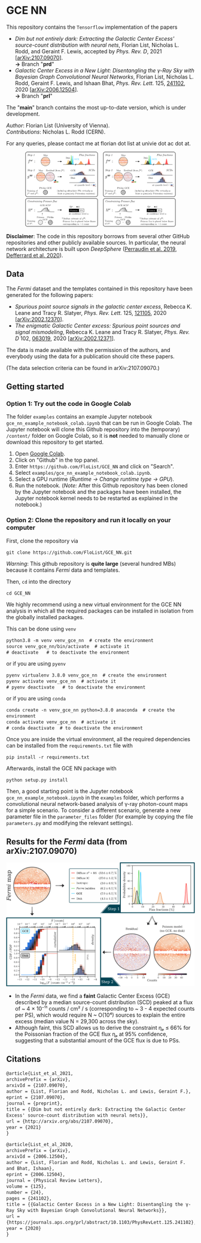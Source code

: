 
# GCE NN
This repository contains the `Tensorflow` implementation of the papers
* *Dim but not entirely dark: Extracting the Galactic Center Excess' source-count distribution with neural nets*, Florian List, Nicholas L. Rodd, and Geraint F. Lewis,  accepted by *Phys. Rev. D*, 2021 [[arXiv:2107.09070](https://arxiv.org/abs/2107.09070)]. <br>
 **→** Branch "**prd**"  
* *Galactic Center Excess in a New Light: Disentangling the γ-Ray Sky with Bayesian Graph Convolutional Neural Networks*, Florian List, Nicholas L. Rodd, Geraint F. Lewis, and Ishaan Bhat, *Phys. Rev. Lett.* 125, [241102](https://journals.aps.org/prl/abstract/10.1103/PhysRevLett.125.241102), 2020 [[arXiv:2006.12504](https://arxiv.org/abs/2006.12504)]. <br>
 **→** Branch "**prl**"  

The "**main**" branch contains the most up-to-date version, which is under development.

*Author*: Florian List (University of Vienna). <br>
*Contributions*: Nicholas L. Rodd (CERN).
   
For any queries, please contact me at florian dot list at univie dot ac dot at.

<p align="center">
<img src="https://github.com/FloList/GCE_NN/blob/main/pngs/nn_sketch.png" height="200"/>
&ensp;
<img src="https://github.com/FloList/GCE_NN/blob/prl/pngs/NN_sketch.png" height="200"/>
<p/>

**Disclaimer**:
The code in this repository borrows from several other GitHub repositories and other publicly available sources.
In particular, the neural network architecture is built upon *DeepSphere* ([Perraudin et al. 2019](http://arxiv.org/abs/1810.12186), [Defferrard et al. 2020](https://openreview.net/pdf?id=B1e3OlStPB)).

## Data
The *Fermi* dataset and the templates contained in this repository have been generated for the following papers:
* *Spurious point source signals in the galactic center excess*, Rebecca K. Leane and Tracy R. Slatyer, *Phys. Rev. Lett.* 125, [121105](https://link.aps.org/doi/10.1103/PhysRevLett.125.121105), 2020
[[arXiv:2002.12370](http://arxiv.org/abs/2002.12370)].
* *The enigmatic Galactic Center excess: Spurious point sources and signal mismodeling*, Rebecca K. Leane and Tracy R. Slatyer, *Phys. Rev. D* 102, [063019](https://link.aps.org/doi/10.1103/PhysRevD.102.063019), 2020 [[arXiv:2002.12371](http://arxiv.org/abs/2002.12371)].
 
The data is made available with the permission of the authors, and everybody using the data for a publication should cite these papers.

(The data selection criteria can be found in arXiv:2107.09070.)

## Getting started
### Option 1: Try out the code in Google Colab 
The folder ```examples``` contains an example Jupyter notebook ```gce_nn_example_notebook_colab.ipynb``` that can be run 
in Google Colab. The Jupyter notebook will clone this Github repository into the (temporary) ```/content/``` folder
on Google Colab, so it is **not** needed to manually clone or download this repository to get started.
1. Open [Google Colab](https://colab.research.google.com/).
2. Click on "Github" in the top panel.
3. Enter ```https://github.com/FloList/GCE_NN``` and click on "Search".
4. Select ```examples/gce_nn_example_notebook_colab.ipynb```.
5. Select a GPU runtime (*Runtime -> Change runtime type -> GPU*).
6. Run the notebook. (*Note:* After this Github repository has been cloned by the Jupyter notebook and the packages have 
been installed, the Jupyter notebook kernel needs to be restarted as explained in the notebook.)

### Option 2: Clone the repository and run it locally on your computer
First, clone the repository via
````
git clone https://github.com/FloList/GCE_NN.git
````
*Warning*: This github repository is **quite large** (several hundred MBs) because it contains *Fermi* data and templates.

Then, ``cd`` into the directory
````
cd GCE_NN
````

We highly recommend using a new virtual environment for the GCE NN analysis in which all the required packages can be installed 
in isolation from the globally installed packages.

This can be done using ```venv```
````
python3.8 -m venv venv_gce_nn  # create the environment
source venv_gce_nn/bin/activate  # activate it
# deactivate   # to deactivate the environment
````
or if you are using ```pyenv```
```
pyenv virtualenv 3.8.0 venv_gce_nn  # create the environment
pyenv activate venv_gce_nn  # activate it
# pyenv deactivate   # to deactivate the environment
```
or if you are using ```conda```
````
conda create -n venv_gce_nn python=3.8.0 anaconda  # create the environment
conda activate venv_gce_nn  # activate it
# conda deactivate  # to deactivate the environment
````
Once you are inside the virtual environment, all the required dependencies can be installed from the ```requirements.txt```
file with
```
pip install -r requirements.txt
```
Afterwards, install the GCE NN package with
````
python setup.py install
````

Then, a good starting point is the Jupyter notebook ```gce_nn_example_notebook.ipynb``` in the ```examples``` folder, which performs a convolutional neural network-based analysis of γ-ray photon-count maps for a simple scenario. To consider a different scenario, generate a new parameter file in the ```parameter_files``` folder (for example by copying the file ```parameters.py``` and modifying the relevant settings). 

## Results for the *Fermi* data (from arXiv:2107.09070)
<p align="center">
<img src="https://github.com/FloList/GCE_NN/blob/main/pngs/fermi_plot.png" width="600"/>
<p/>

* In the *Fermi* data, we find a **faint** Galactic Center Excess (GCE) described by a median source-count distribution (SCD) peaked at a flux of ~ 4 × 10⁻¹¹ counts / cm² / s (corresponding to ~ 3 - 4 expected counts per PS), which would require N ~ O(10⁴) sources to explain the entire excess (median value N = 29,300 across the sky). 
* Although faint, this SCD allows us to derive the constraint ηₚ ≤ 66% for the Poissonian fraction of the GCE flux ηₚ at 95% confidence, suggesting that a substantial amount of the GCE flux is due to PSs.

## Citations
```
@article{List_et_al_2021,
archivePrefix = {arXiv},
arxivId = {2107.09070},
author = {List, Florian and Rodd, Nicholas L. and Lewis, Geraint F.},
eprint = {2107.09070},
journal = {preprint},
title = {{Dim but not entirely dark: Extracting the Galactic Center Excess' source-count distribution with neural nets}},
url = {http://arxiv.org/abs/2107.09070},
year = {2021}
}
```

```
@article{List_et_al_2020,
archivePrefix = {arXiv},
arxivId = {2006.12504},
author = {List, Florian and Rodd, Nicholas L. and Lewis, Geraint F. and Bhat, Ishaan},
eprint = {2006.12504},
journal = {Physical Review Letters},
volume = {125},
number = {24},
pages = {241102},
title = {{Galactic Center Excess in a New Light: Disentangling the γ-Ray Sky with Bayesian Graph Convolutional Neural Networks}},
url = {https://journals.aps.org/prl/abstract/10.1103/PhysRevLett.125.241102},
year = {2020}
}
```
